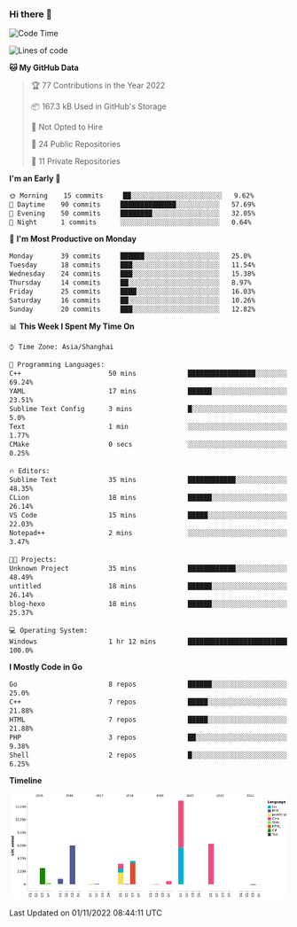 ### Hi there 👋

<!--
**pinelliar/pinelliar** is a ✨ _special_ ✨ repository because its `README.md` (this file) appears on your GitHub profile.

Here are some ideas to get you started:

- 🔭 I’m currently working on ...
- 🌱 I’m currently learning ...
- 👯 I’m looking to collaborate on ...
- 🤔 I’m looking for help with ...
- 💬 Ask me about ...
- 📫 How to reach me: ...
- 😄 Pronouns: ...
- ⚡ Fun fact: ...
-->

<!--START_SECTION:waka-->
![Code Time](http://img.shields.io/badge/Code%20Time-1%2C034%20hrs%2044%20mins-blue)

![Lines of code](https://img.shields.io/badge/From%20Hello%20World%20I%27ve%20Written-36%20Thousand%20lines%20of%20code-blue)

**🐱 My GitHub Data** 

> 🏆 77 Contributions in the Year 2022
 > 
> 📦 167.3 kB Used in GitHub's Storage 
 > 
> 🚫 Not Opted to Hire
 > 
> 📜 24 Public Repositories 
 > 
> 🔑 11 Private Repositories  
 > 
**I'm an Early 🐤** 

```text
🌞 Morning    15 commits     ██░░░░░░░░░░░░░░░░░░░░░░░   9.62% 
🌆 Daytime    90 commits     ██████████████░░░░░░░░░░░   57.69% 
🌃 Evening    50 commits     ████████░░░░░░░░░░░░░░░░░   32.05% 
🌙 Night      1 commits      ░░░░░░░░░░░░░░░░░░░░░░░░░   0.64%

```
📅 **I'm Most Productive on Monday** 

```text
Monday       39 commits     ██████░░░░░░░░░░░░░░░░░░░   25.0% 
Tuesday      18 commits     ███░░░░░░░░░░░░░░░░░░░░░░   11.54% 
Wednesday    24 commits     ███░░░░░░░░░░░░░░░░░░░░░░   15.38% 
Thursday     14 commits     ██░░░░░░░░░░░░░░░░░░░░░░░   8.97% 
Friday       25 commits     ████░░░░░░░░░░░░░░░░░░░░░   16.03% 
Saturday     16 commits     ██░░░░░░░░░░░░░░░░░░░░░░░   10.26% 
Sunday       20 commits     ███░░░░░░░░░░░░░░░░░░░░░░   12.82%

```


📊 **This Week I Spent My Time On** 

```text
⌚︎ Time Zone: Asia/Shanghai

💬 Programming Languages: 
C++                      50 mins             █████████████████░░░░░░░░   69.24% 
YAML                     17 mins             ██████░░░░░░░░░░░░░░░░░░░   23.51% 
Sublime Text Config      3 mins              █░░░░░░░░░░░░░░░░░░░░░░░░   5.0% 
Text                     1 min               ░░░░░░░░░░░░░░░░░░░░░░░░░   1.77% 
CMake                    0 secs              ░░░░░░░░░░░░░░░░░░░░░░░░░   0.25%

🔥 Editors: 
Sublime Text             35 mins             ████████████░░░░░░░░░░░░░   48.35% 
CLion                    18 mins             ██████░░░░░░░░░░░░░░░░░░░   26.14% 
VS Code                  15 mins             █████░░░░░░░░░░░░░░░░░░░░   22.03% 
Notepad++                2 mins              ░░░░░░░░░░░░░░░░░░░░░░░░░   3.47%

🐱‍💻 Projects: 
Unknown Project          35 mins             ████████████░░░░░░░░░░░░░   48.49% 
untitled                 18 mins             ██████░░░░░░░░░░░░░░░░░░░   26.14% 
blog-hexo                18 mins             ██████░░░░░░░░░░░░░░░░░░░   25.37%

💻 Operating System: 
Windows                  1 hr 12 mins        █████████████████████████   100.0%

```

**I Mostly Code in Go** 

```text
Go                       8 repos             ██████░░░░░░░░░░░░░░░░░░░   25.0% 
C++                      7 repos             █████░░░░░░░░░░░░░░░░░░░░   21.88% 
HTML                     7 repos             █████░░░░░░░░░░░░░░░░░░░░   21.88% 
PHP                      3 repos             ██░░░░░░░░░░░░░░░░░░░░░░░   9.38% 
Shell                    2 repos             █░░░░░░░░░░░░░░░░░░░░░░░░   6.25%

```


**Timeline**

![Chart not found](https://raw.githubusercontent.com/hycinth22/hycinth22/main/charts/bar_graph.png) 


 Last Updated on 01/11/2022 08:44:11 UTC
<!--END_SECTION:waka-->
